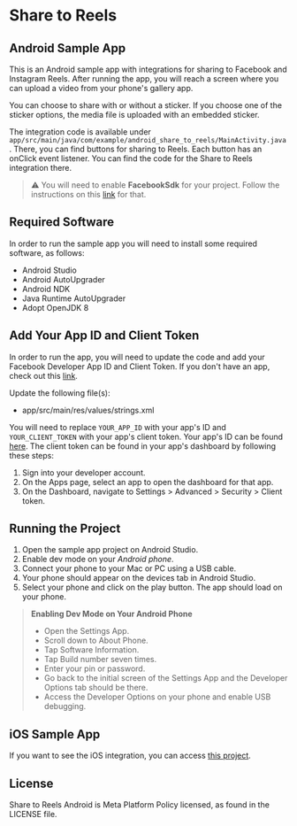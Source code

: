 # Share to Reels

## Android Sample App

This is an Android sample app with integrations for sharing to Facebook and Instagram Reels. After running the app, you will reach a screen where you can upload a video from your phone's gallery app.

You can choose to share with or without a sticker. If you choose one of the sticker options, the media file is uploaded with an embedded sticker.

The integration code is available under `app/src/main/java/com/example/android_share_to_reels/MainActivity.java`. There, you can find buttons for sharing to Reels. Each button has an onClick event listener. You can find the code for the Share to Reels integration there.

> :warning: You will need to enable **FacebookSdk** for your project. Follow the instructions on this [link](https://developers.facebook.com/docs/android/getting-started/) for that.

## Required Software

In order to run the sample app you will need to install some required software, as follows:

- Android Studio
- Android AutoUpgrader
- Android NDK
- Java Runtime AutoUpgrader
- Adopt OpenJDK 8

## Add Your App ID and Client Token

In order to run the app, you will need to update the code and add your Facebook Developer App ID and Client Token. If you don't have an app, check out this [link](https://developers.facebook.com/docs/development/).

Update the following file(s):
- app/src/main/res/values/strings.xml

You will need to replace `YOUR_APP_ID` with your app's ID and `YOUR_CLIENT_TOKEN` with your app's client token. Your app's ID can be found [here](https://developers.facebook.com/apps). The client token can be found in your app's dashboard by following these steps:
1. Sign into your developer account.
2. On the Apps page, select an app to open the dashboard for that app.
3. On the Dashboard, navigate to Settings > Advanced > Security > Client token.

## Running the Project

1. Open the sample app project on Android Studio.
2. Enable dev mode on your *Android phone*.
3. Connect your phone to your Mac or PC using a USB cable.
4. Your phone should appear on the devices tab in Android Studio.
5. Select your phone and click on the play button. The app should load on your phone.

> **Enabling Dev Mode on Your Android Phone**
>- Open the Settings App.
>- Scroll down to About Phone.
>- Tap Software Information.
>- Tap Build number seven times.
>- Enter your pin or password.
>- Go back to the initial screen of the Settings App and the Developer Options tab should be there.
>- Access the Developer Options on your phone and enable USB debugging.

## iOS Sample App

If you want to see the iOS integration, you can access [this project](https://github.com/fbsamples/share_to_reels_ios).

## License
Share to Reels Android is Meta Platform Policy licensed, as found in the LICENSE file.
